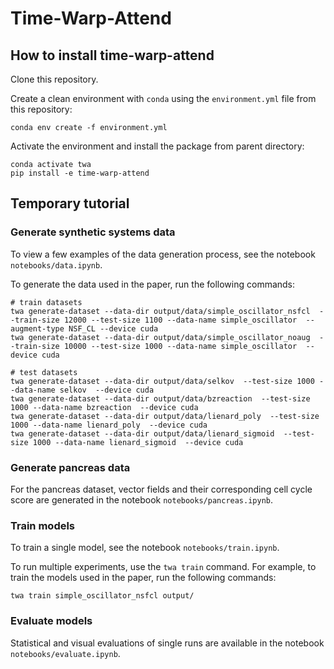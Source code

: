 # Time-Warp-Attend



## How to install time-warp-attend
Clone this repository.

Create a clean environment with `conda` using the `environment.yml` file from this repository:

```
conda env create -f environment.yml
```


Activate the environment and install the package from parent directory:

```
conda activate twa
pip install -e time-warp-attend
```

## Temporary tutorial

### Generate synthetic systems data
To view a few examples of the data generation process, see the notebook `notebooks/data.ipynb`.

To generate the data used in the paper, run the following commands:
```
# train datasets
twa generate-dataset --data-dir output/data/simple_oscillator_nsfcl  --train-size 12000 --test-size 1100 --data-name simple_oscillator  --augment-type NSF_CL --device cuda
twa generate-dataset --data-dir output/data/simple_oscillator_noaug  --train-size 10000 --test-size 1000 --data-name simple_oscillator  --device cuda

# test datasets
twa generate-dataset --data-dir output/data/selkov  --test-size 1000 --data-name selkov  --device cuda
twa generate-dataset --data-dir output/data/bzreaction  --test-size 1000 --data-name bzreaction  --device cuda
twa generate-dataset --data-dir output/data/lienard_poly  --test-size 1000 --data-name lienard_poly  --device cuda
twa generate-dataset --data-dir output/data/lienard_sigmoid  --test-size 1000 --data-name lienard_sigmoid  --device cuda
```
### Generate pancreas data
For the pancreas dataset, vector fields and their corresponding cell cycle score are generated in the notebook `notebooks/pancreas.ipynb`.

### Train models

To train a single model, see the notebook `notebooks/train.ipynb`.

To run multiple experiments, use the `twa train` command. For example, to train the models used in the paper, run the following commands:
```
twa train simple_oscillator_nsfcl output/
```

### Evaluate models

Statistical and visual evaluations of single runs are available in the notebook `notebooks/evaluate.ipynb`.